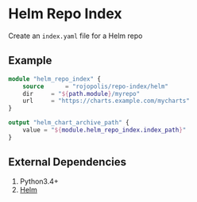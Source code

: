 # Helm Repo Index
Create an `index.yaml` file for a Helm repo

## Example
```terraform
module "helm_repo_index" {
    source      = "rojopolis/repo-index/helm"
    dir     = "${path.module}/myrepo"
    url     = "https://charts.example.com/mycharts"
}

output "helm_chart_archive_path" {
    value = "${module.helm_repo_index.index_path}"
}
```

## External Dependencies
1. Python3.4+
2. [Helm](https://docs.helm.sh/using_helm/#installing-helm)